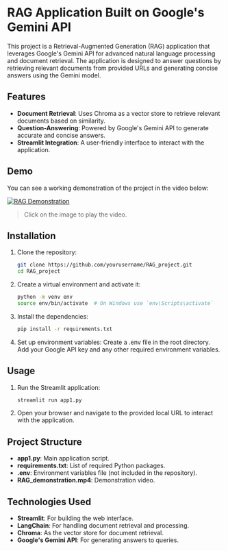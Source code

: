 # RAG Application Built on Google's Gemini API

This project is a Retrieval-Augmented Generation (RAG) application that leverages Google's Gemini API for advanced natural language processing and document retrieval. The application is designed to answer questions by retrieving relevant documents from provided URLs and generating concise answers using the Gemini model.

## Features

- **Document Retrieval**: Uses Chroma as a vector store to retrieve relevant documents based on similarity.
- **Question-Answering**: Powered by Google's Gemini API to generate accurate and concise answers.
- **Streamlit Integration**: A user-friendly interface to interact with the application.

## Demo

You can see a working demonstration of the project in the video below:

[![RAG Demonstration](RAG_demonstration.png)](RAG_demonstration.mp4)

> Click on the image to play the video.

## Installation

1. Clone the repository:
   ```bash
   git clone https://github.com/yourusername/RAG_project.git
   cd RAG_project

2. Create a virtual environment and activate it:
   ```bash
   python -m venv env
   source env/bin/activate  # On Windows use `env\Scripts\activate`

3. Install the dependencies:
   ```bash
   pip install -r requirements.txt

4. Set up environment variables:
   Create a .env file in the root directory.
   Add your Google API key and any other required environment variables.
  

## Usage
1. Run the Streamlit application:
   ```bash
   streamlit run app1.py
2. Open your browser and navigate to the provided local URL to interact with the application.

## Project Structure

- **app1.py**: Main application script.
- **requirements.txt**: List of required Python packages.
- **.env**: Environment variables file (not included in the repository).
- **RAG_demonstration.mp4**: Demonstration video.

## Technologies Used

- **Streamlit**: For building the web interface.
- **LangChain**: For handling document retrieval and processing.
- **Chroma**: As the vector store for document retrieval.
- **Google's Gemini API**: For generating answers to queries.
